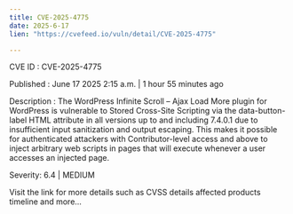 ```yaml
---
title: CVE-2025-4775
date: 2025-6-17
lien: "https://cvefeed.io/vuln/detail/CVE-2025-4775"

---
```


CVE ID : CVE-2025-4775

Published :  June 17
2025
2:15 a.m. | 1 hour
55 minutes ago

Description : The WordPress Infinite Scroll – Ajax Load More plugin for WordPress is vulnerable to Stored Cross-Site Scripting via the data-button-label HTML attribute in all versions up to
and including
7.4.0.1 due to insufficient input sanitization and output escaping. This makes it possible for authenticated attackers
with Contributor-level access and above
to inject arbitrary web scripts in pages that will execute whenever a user accesses an injected page.

Severity: 6.4 | MEDIUM

Visit the link for more details
such as CVSS details
affected products
timeline
and more...
